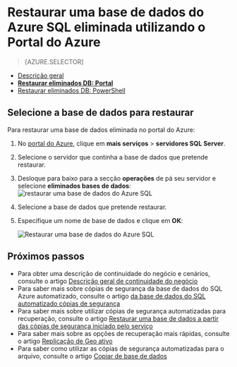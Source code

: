 <properties
    pageTitle="Restaurar uma base de dados do Azure SQL eliminado (Azure portal) | Microsoft Azure"
    description="Restaure uma base de dados do Azure SQL eliminado (Azure portal)."
    services="sql-database"
    documentationCenter=""
    authors="stevestein"
    manager="jhubbard"
    editor=""/>

<tags
    ms.service="sql-database"
    ms.devlang="NA"
    ms.date="10/12/2016"
    ms.author="sstein"
    ms.workload="NA"
    ms.topic="article"
    ms.tgt_pltfrm="NA"/>


# <a name="restore-a-deleted-azure-sql-database-using-the-azure-portal"></a>Restaurar uma base de dados do Azure SQL eliminada utilizando o Portal do Azure

> [AZURE.SELECTOR]
- [Descrição geral](sql-database-recovery-using-backups.md)
- [**Restaurar eliminados DB: Portal**](sql-database-restore-deleted-database-portal.md)
- [Restaurar eliminados DB: PowerShell](sql-database-restore-deleted-database-powershell.md)

## <a name="select-the-database-to-restore"></a>Selecione a base de dados para restaurar 

Para restaurar uma base de dados eliminada no portal do Azure:

1.  No [portal do Azure](https://portal.azure.com), clique em **mais serviços** > **servidores SQL Server**.
3.  Selecione o servidor que continha a base de dados que pretende restaurar.
4.  Desloque para baixo para a secção **operações** de pá seu servidor e selecione **eliminados bases de dados**: ![restaurar uma base de dados do Azure SQL](./media/sql-database-restore-deleted-database-portal/restore-deleted-trashbin.png)
5.  Selecione a base de dados que pretende restaurar.
6.  Especifique um nome de base de dados e clique em **OK**:

    ![Restaurar uma base de dados do Azure SQL](./media/sql-database-restore-deleted-database-portal/restore-deleted.png)


## <a name="next-steps"></a>Próximos passos

- Para obter uma descrição de continuidade do negócio e cenários, consulte o artigo [Descrição geral de continuidade do negócio](sql-database-business-continuity.md)
- Para saber mais sobre cópias de segurança da base de dados do SQL Azure automatizado, consulte o artigo [da base de dados do SQL automatizado cópias de segurança](sql-database-automated-backups.md)
- Para saber mais sobre utilizar cópias de segurança automatizadas para recuperação, consulte o artigo [Restaurar uma base de dados a partir das cópias de segurança iniciado pelo serviço](sql-database-recovery-using-backups.md)
- Para saber mais sobre as opções de recuperação mais rápidas, consulte o artigo [Replicação de Geo ativo](sql-database-geo-replication-overview.md)  
- Para saber como utilizar as cópias de segurança automatizadas para o arquivo, consulte o artigo [Copiar de base de dados](sql-database-copy.md)
